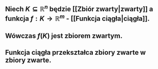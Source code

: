 ## Niech $K \subseteq \mathbb{R}^n$ będzie [[Zbiór zwarty|zwarty]] a funkcja $f:K\rightarrow \mathbb{R}^m$ - [[Funkcja ciągła|ciągła]].
## Wówczas $f(K)$ jest zbiorem zwartym.
## Funkcja ciągła przekształca zbiory zwarte w zbiory zwarte.
